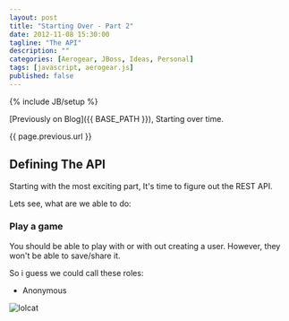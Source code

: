 ```yaml
---
layout: post
title: "Starting Over - Part 2"
date: 2012-11-08 15:30:00
tagline: "The API"
description: ""
categories: [Aerogear, JBoss, Ideas, Personal]
tags: [javascript, aerogear.js]
published: false
---
```

{% include JB/setup %}

[Previously on Blog]({{ BASE_PATH }}),  Starting over time.

{{ page.previous.url }}

## Defining The API

Starting with the most exciting part,  It's time to figure out the REST API.

Lets see, what are we able to do:

### Play a game

You should be able to play with or with out creating a user.  However, they won't be able to save/share it.

So i guess we could call these roles:

* Anonymous


![lolcat](http://2.bp.blogspot.com/_9GHoR-RJLy8/SY-YiOBkK_I/AAAAAAAALGs/zkhqLfm6yLg/s400/spinaltap_fark.jpg)
